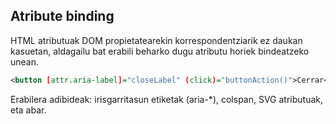 ## Atribute binding

HTML atributuak DOM propietatearekin korrespondentziarik ez daukan kasuetan, aldagailu bat erabili beharko dugu atributu horiek bindeatzeko unean.


```xml
<button [attr.aria-label]="closeLabel" (click)="buttonAction()">Cerrar</button>
```

Erabilera adibideak: irisgarritasun etiketak (aria-*), colspan, SVG atributuak, eta abar.



